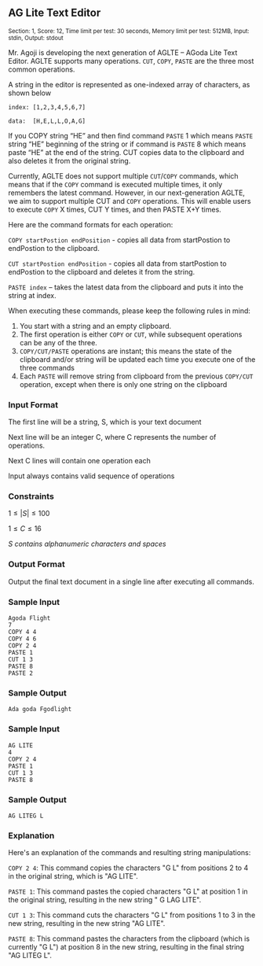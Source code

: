 ## AG Lite Text Editor
<sup>Section: 1, Score: 12, Time limit per test: 30 seconds, Memory limit per test: 512MB, Input: stdin, Output: stdout</sup>

Mr. Agoji is developing the next generation of AGLTE – AGoda Lite Text Editor. AGLTE supports many operations. `CUT`, `COPY`, `PASTE` are the three most common operations. 

A string in the editor is represented as one-indexed array of characters, as shown below
```
index: [1,2,3,4,5,6,7]

data:  [H,E,L,L,O,A,G]
```
If you COPY string “HE” and then find command `PASTE` 1 which means `PASTE` string “HE” beginning of the string or if command is `PASTE` 8 which means paste “HE” at the end of the string. CUT copies data to the clipboard and also deletes it from the original string.


Currently, AGLTE does not support multiple `CUT`/`COPY` commands, which means that if the `COPY` command is executed multiple times, it only remembers the latest command. However, in our next-generation AGLTE, we aim to support multiple CUT and `COPY` operations. This will enable users to execute `COPY` X times, CUT Y times, and then PASTE X+Y times. 

Here are the command formats for each operation: 

`COPY startPostion endPosition` - copies all data from startPostion to endPostion to the clipboard. 

`CUT startPostion endPosition` - copies all data from startPostion to endPostion to the clipboard and deletes it from the string. 

`PASTE index` – takes the latest data from the clipboard and puts it into the string at index. 

When executing these commands, please keep the following rules in mind:

1. You start with a string and an empty clipboard.
2. The first operation is either `COPY` or `CUT`, while subsequent operations can be any of the three.
3. `COPY/CUT/PASTE` operations are instant; this means the state of the clipboard and/or string will be updated each time you execute one of the three commands
4. Each `PASTE` will remove string from clipboard from the previous `COPY/CUT` operation, except when there is only one string on the clipboard


### Input Format
The first line will be a string, S, which is your text document 

Next line will be an integer C, where C represents the number of operations. 

Next C lines will contain one operation each 

Input always contains valid sequence of operations 


### Constraints
$1 \le \left|S\right| \le 100$

$1 \le C \le 16 $

*S contains alphanumeric characters and spaces*


### Output Format
Output the final text document in a single line after executing all commands.

### Sample Input
```
Agoda Flight
7
COPY 4 4
COPY 4 6
COPY 2 4
PASTE 1
CUT 1 3
PASTE 8
PASTE 2
```
### Sample Output
```
Ada goda Fgodlight
```
### Sample Input
```
AG LITE
4
COPY 2 4
PASTE 1
CUT 1 3
PASTE 8
```
### Sample Output
```
AG LITEG L
```
### Explanation
Here's an explanation of the commands and resulting string manipulations:

`COPY 2 4`: This command copies the characters "G L" from positions 2 to 4 in the original string, which is "AG LITE".

`PASTE 1`: This command pastes the copied characters "G L" at position 1 in the original string, resulting in the new string " G LAG LITE".

`CUT 1 3`: This command cuts the characters "G L" from positions 1 to 3 in the new string, resulting in the new string "AG LITE".

`PASTE 8`: This command pastes the characters from the clipboard (which is currently "G L") at position 8 in the new string, resulting in the final string "AG LITEG L".